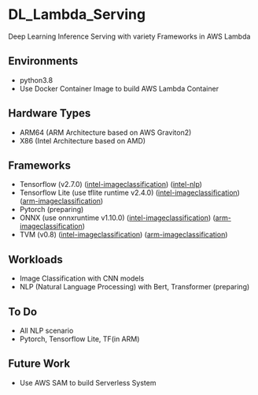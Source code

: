 # DL_Lambda_Serving
Deep Learning Inference Serving with variety Frameworks in AWS Lambda

## Environments
- python3.8
- Use Docker Container Image to build AWS Lambda Container

## Hardware Types
- ARM64 (ARM Architecture based on AWS Graviton2)
- X86 (Intel Architecture based on AMD)

## Frameworks
- Tensorflow (v2.7.0) ([intel-imageclassification](https://github.com/jaeriver/DL_Lambda_Serving/tree/main/intel/tf/image_classification)) ([intel-nlp](https://github.com/jaeriver/DL_Lambda_Serving/tree/main/intel/tf/nlp))
- Tensorflow Lite (use tflite runtime v2.4.0) ([intel-imageclassification](https://github.com/jaeriver/DL_Lambda_Serving/tree/main/intel/tflite/image_classification)) ([arm-imageclassification](https://github.com/jaeriver/DL_Lambda_Serving/tree/main/intel/tflite/image_classification))
- Pytorch (preparing)
- ONNX (use onnxruntime v1.10.0) ([intel-imageclassification](https://github.com/jaeriver/DL_Lambda_Serving/tree/main/intel/onnx/image_classification)) ([arm-imageclassification](https://github.com/jaeriver/DL_Lambda_Serving/tree/main/arm/onnx/image_classification))
- TVM (v0.8) ([intel-imageclassification](https://github.com/jaeriver/DL_Lambda_Serving/tree/main/intel/tvm/image_classification)) ([arm-imageclassification](https://github.com/jaeriver/DL_Lambda_Serving/tree/main/intel/tvm/image_classification))

## Workloads
- Image Classification with CNN models
- NLP (Natural Language Processing) with Bert, Transformer (preparing)

## To Do
- All NLP scenario
- Pytorch, Tensorflow Lite, TF(in ARM)

## Future Work
- Use AWS SAM to build Serverless System
